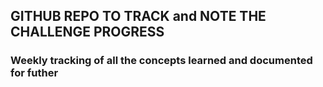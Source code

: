 ## GITHUB REPO TO TRACK and NOTE THE CHALLENGE PROGRESS

### Weekly tracking of all the concepts learned and documented for futher